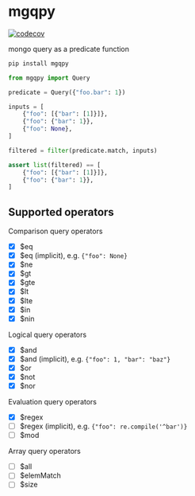 # mgqpy

[![codecov](https://codecov.io/gh/weiliddat/mgqpy/graph/badge.svg?token=CuQS0w5IkL)](https://codecov.io/gh/weiliddat/mgqpy)

mongo query as a predicate function

```sh
pip install mgqpy
```

```python
from mgqpy import Query

predicate = Query({"foo.bar": 1})

inputs = [
    {"foo": [{"bar": [1]}]},
    {"foo": {"bar": 1}},
    {"foo": None},
]

filtered = filter(predicate.match, inputs)

assert list(filtered) == [
    {"foo": [{"bar": [1]}]},
    {"foo": {"bar": 1}},
]
```

## Supported operators

Comparison query operators

- [x] \$eq
- [x] \$eq (implicit), e.g. `{"foo": None}`
- [x] \$ne
- [x] \$gt
- [x] \$gte
- [x] \$lt
- [x] \$lte
- [x] \$in
- [x] \$nin

Logical query operators

- [x] \$and
- [x] \$and (implicit), e.g. `{"foo": 1, "bar": "baz"}`
- [x] \$or
- [x] \$not
- [x] \$nor

Evaluation query operators

- [x] \$regex
- [ ] \$regex (implicit), e.g. `{"foo": re.compile('^bar')}`
- [ ] \$mod

Array query operators

- [ ] \$all
- [ ] \$elemMatch
- [ ] \$size
